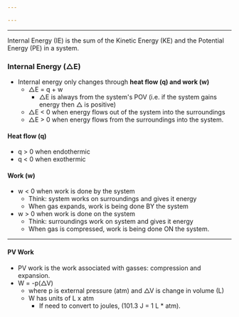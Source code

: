 ```yaml
---

---
```

---

Internal Energy (IE) is the sum of the Kinetic Energy (KE) and the Potential Energy (PE) in a system.

### Internal Energy ($\triangle$E)
- Internal energy only changes through **heat flow (q) and work (w)**
	- $\triangle$E = q + w
		- $\triangle$E is always from the system's POV (i.e. if the system gains energy then $\triangle$ is positive)
	- $\triangle$E < 0 when energy flows out of the system into the surroundings
	- $\triangle$E > 0 when energy flows from the surroundings into the system.

#### Heat flow (q)
- q > 0 when endothermic
- q < 0 when exothermic


#### Work (w)
- w < 0 when work is done by the system
	- Think: system works on surroundings and gives it energy
	- When gas expands, work is being done BY the system
- w > 0 when work is done on the system
	- Think: surroundings work on system and gives it energy
	- When gas is compressed, work is being done ON the system.

---
#### PV Work
- PV work is the work associated with gasses: compression and expansion.
- W = -p($\triangle$V)
	- where p is external pressure (atm) and $\triangle$V is change in volume (L)
	- W has units of L x atm 
		- If need to convert to joules, (101.3 J = 1 L * atm).